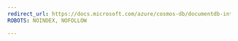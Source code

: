 ```yaml
---
redirect_url: https://docs.microsoft.com/azure/cosmos-db/documentdb-introduction
ROBOTS: NOINDEX, NOFOLLOW

---
```

